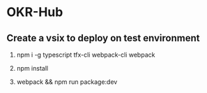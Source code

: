 # OKR-Hub

## Create a vsix to deploy on test environment
1. npm i -g typescript tfx-cli webpack-cli webpack

2. npm install

3. webpack && npm run package:dev 
